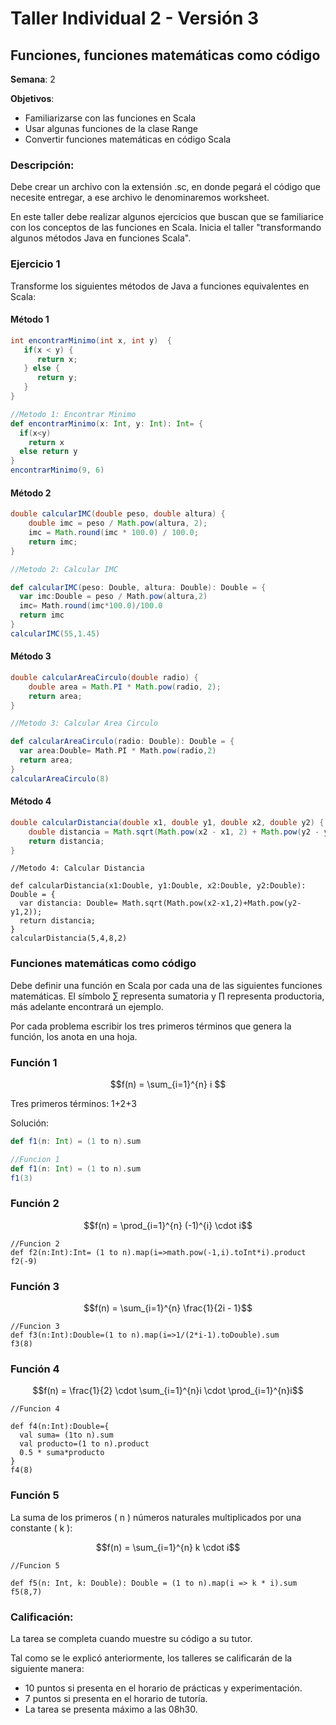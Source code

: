 # Taller Individual 2 - Versión 3
## Funciones, funciones matemáticas como código

**Semana**: 2

**Objetivos**:

- Familiarizarse con las funciones en Scala
- Usar algunas funciones de la clase Range
- Convertir funciones matemáticas en código Scala

### Descripción:

Debe crear un archivo con la extensión .sc, en donde pegará el código que necesite entregar, a ese archivo le denominaremos worksheet.

En este taller debe realizar algunos ejercicios que buscan que se familiarice con los conceptos de las funciones en Scala. Inicia el taller "transformando algunos métodos Java en funciones Scala".

### Ejercicio 1

Transforme los siguientes métodos de Java a funciones equivalentes en Scala:

#### Método 1
```java
int encontrarMinimo(int x, int y)  {
   if(x < y) {
      return x;
   } else {
      return y;
   }
}
```
```scala
//Metodo 1: Encontrar Minimo
def encontrarMinimo(x: Int, y: Int): Int= {
  if(x<y)
    return x
  else return y
}
encontrarMinimo(9, 6)
```

#### Método 2
```java
double calcularIMC(double peso, double altura) {
	double imc = peso / Math.pow(altura, 2);
	imc = Math.round(imc * 100.0) / 100.0;
	return imc;
}
```
```Scala
//Metodo 2: Calcular IMC

def calcularIMC(peso: Double, altura: Double): Double = {
  var imc:Double = peso / Math.pow(altura,2)
  imc= Math.round(imc*100.0)/100.0
  return imc
}
calcularIMC(55,1.45)
```
#### Método 3
```java
double calcularAreaCirculo(double radio) {
	double area = Math.PI * Math.pow(radio, 2);
	return area;
}
```
```scala
//Metodo 3: Calcular Area Circulo

def calcularAreaCirculo(radio: Double): Double = {
  var area:Double= Math.PI * Math.pow(radio,2)
  return area;
}
calcularAreaCirculo(8)
```


#### Método 4
```java
double calcularDistancia(double x1, double y1, double x2, double y2) {
    double distancia = Math.sqrt(Math.pow(x2 - x1, 2) + Math.pow(y2 - y1, 2));
    return distancia;
}
```
```
//Metodo 4: Calcular Distancia

def calcularDistancia(x1:Double, y1:Double, x2:Double, y2:Double): Double = {
  var distancia: Double= Math.sqrt(Math.pow(x2-x1,2)+Math.pow(y2-y1,2));
  return distancia;
}
calcularDistancia(5,4,8,2)
```


### Funciones matemáticas como código

Debe definir una función en Scala por cada una de las siguientes funciones matemáticas. El símbolo ∑ representa sumatoria y ∏ representa productoria, más adelante encontrará un ejemplo.

Por cada problema escribir los tres primeros términos que genera la función, los anota en una hoja.

### Función 1

```math
f(n) = \sum_{i=1}^{n} i

```


Tres primeros términos: 1+2+3 

Solución:
```scala
def f1(n: Int) = (1 to n).sum
```
```scala
//Funcion 1
def f1(n: Int) = (1 to n).sum
f1(3)
```

### Función 2

```math
f(n) = \prod_{i=1}^{n} (-1)^{i} \cdot i
```
```
//Funcion 2
def f2(n:Int):Int= (1 to n).map(i=>math.pow(-1,i).toInt*i).product
f2(-9)
```

### Función 3

```math
f(n) = \sum_{i=1}^{n} \frac{1}{2i - 1}
```
```
//Funcion 3
def f3(n:Int):Double=(1 to n).map(i=>1/(2*i-1).toDouble).sum
f3(8)
```

### Función 4


```math
f(n) = \frac{1}{2} \cdot \sum_{i=1}^{n}i \cdot \prod_{i=1}^{n}i
```
```
//Funcion 4

def f4(n:Int):Double={
  val suma= (1to n).sum
  val producto=(1 to n).product
  0.5 * suma*producto
}
f4(8)
```
### Función 5

La suma de los primeros \( n \) números naturales multiplicados por una constante \( k \):

```math
f(n) = \sum_{i=1}^{n} k \cdot i
```
```
//Funcion 5

def f5(n: Int, k: Double): Double = (1 to n).map(i => k * i).sum
f5(8,7)
```
### Calificación:

La tarea se completa cuando muestre su código a su tutor.

Tal como se le explicó anteriormente, los talleres se calificarán de la siguiente manera:

- 10 puntos si presenta en el horario de prácticas y experimentación.
- 7 puntos si presenta en el horario de tutoría.
- La tarea se presenta máximo a las 08h30.

